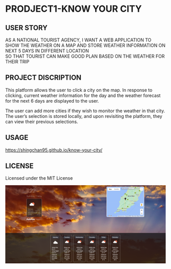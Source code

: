 # PRODJECT1-KNOW YOUR CITY

## USER STORY
AS A NATIONAL TOURIST AGENCY,
I WANT A WEB APPLICATION TO SHOW THE WEATHER ON A MAP AND STORE WEATHER INFORMATION ON NEXT 5 DAYS IN DIFFERENT LOCATION   
SO THAT TOURIST CAN MAKE GOOD PLAN BASED ON THE WEATHER FOR THEIR TRIP


## PROJECT DISCRIPTION 
This platform allows the user to click a city on the map. In response to clicking, current weather information for the day and the weather forecast for the next 6 days are displayed to the user.

The user can add more cities if they wish to monitor the weather in that city. The user’s selection is stored locally, and upon revisiting the platform, they can view their previous selections. 

## USAGE
https://shingchan95.github.io/know-your-city/

## LICENSE
Licensed under the MIT License



![alt text](./index_Capture.PNG "index page screenshot")